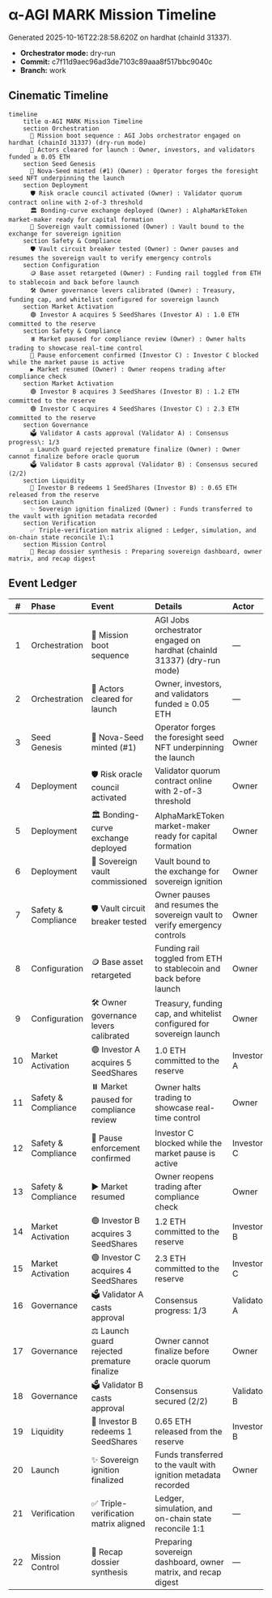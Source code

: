 # α-AGI MARK Mission Timeline

Generated 2025-10-16T22:28:58.620Z on hardhat (chainId 31337).

- **Orchestrator mode:** dry-run
- **Commit:** c7f11d9aec96ad3de7103c89aaa8f517bbc9040c
- **Branch:** work

## Cinematic Timeline

```mermaid
timeline
    title α-AGI MARK Mission Timeline
    section Orchestration
      🚀 Mission boot sequence : AGI Jobs orchestrator engaged on hardhat (chainId 31337) (dry-run mode)
      💠 Actors cleared for launch : Owner, investors, and validators funded ≥ 0.05 ETH
    section Seed Genesis
      🌱 Nova-Seed minted (#1) (Owner) : Operator forges the foresight seed NFT underpinning the launch
    section Deployment
      🛡️ Risk oracle council activated (Owner) : Validator quorum contract online with 2-of-3 threshold
      🏛️ Bonding-curve exchange deployed (Owner) : AlphaMarkEToken market-maker ready for capital formation
      👑 Sovereign vault commissioned (Owner) : Vault bound to the exchange for sovereign ignition
    section Safety & Compliance
      🛡️ Vault circuit breaker tested (Owner) : Owner pauses and resumes the sovereign vault to verify emergency controls
    section Configuration
      🪙 Base asset retargeted (Owner) : Funding rail toggled from ETH to stablecoin and back before launch
      🛠️ Owner governance levers calibrated (Owner) : Treasury, funding cap, and whitelist configured for sovereign launch
    section Market Activation
      🟢 Investor A acquires 5 SeedShares (Investor A) : 1.0 ETH committed to the reserve
    section Safety & Compliance
      ⏸️ Market paused for compliance review (Owner) : Owner halts trading to showcase real-time control
      🛑 Pause enforcement confirmed (Investor C) : Investor C blocked while the market pause is active
      ▶️ Market resumed (Owner) : Owner reopens trading after compliance check
    section Market Activation
      🟢 Investor B acquires 3 SeedShares (Investor B) : 1.2 ETH committed to the reserve
      🟢 Investor C acquires 4 SeedShares (Investor C) : 2.3 ETH committed to the reserve
    section Governance
      🗳️ Validator A casts approval (Validator A) : Consensus progress\: 1/3
      ⚖️ Launch guard rejected premature finalize (Owner) : Owner cannot finalize before oracle quorum
      🗳️ Validator B casts approval (Validator B) : Consensus secured (2/2)
    section Liquidity
      🔄 Investor B redeems 1 SeedShares (Investor B) : 0.65 ETH released from the reserve
    section Launch
      ✨ Sovereign ignition finalized (Owner) : Funds transferred to the vault with ignition metadata recorded
    section Verification
      ✅ Triple-verification matrix aligned : Ledger, simulation, and on-chain state reconcile 1\:1
    section Mission Control
      🧾 Recap dossier synthesis : Preparing sovereign dashboard, owner matrix, and recap digest
```

## Event Ledger

| # | Phase | Event | Details | Actor |
|:-:|:------|:------|:--------|:------|
| 1 | Orchestration | 🚀 Mission boot sequence | AGI Jobs orchestrator engaged on hardhat (chainId 31337) (dry-run mode) | — |
| 2 | Orchestration | 💠 Actors cleared for launch | Owner, investors, and validators funded ≥ 0.05 ETH | — |
| 3 | Seed Genesis | 🌱 Nova-Seed minted (#1) | Operator forges the foresight seed NFT underpinning the launch | Owner |
| 4 | Deployment | 🛡️ Risk oracle council activated | Validator quorum contract online with 2-of-3 threshold | Owner |
| 5 | Deployment | 🏛️ Bonding-curve exchange deployed | AlphaMarkEToken market-maker ready for capital formation | Owner |
| 6 | Deployment | 👑 Sovereign vault commissioned | Vault bound to the exchange for sovereign ignition | Owner |
| 7 | Safety & Compliance | 🛡️ Vault circuit breaker tested | Owner pauses and resumes the sovereign vault to verify emergency controls | Owner |
| 8 | Configuration | 🪙 Base asset retargeted | Funding rail toggled from ETH to stablecoin and back before launch | Owner |
| 9 | Configuration | 🛠️ Owner governance levers calibrated | Treasury, funding cap, and whitelist configured for sovereign launch | Owner |
| 10 | Market Activation | 🟢 Investor A acquires 5 SeedShares | 1.0 ETH committed to the reserve | Investor A |
| 11 | Safety & Compliance | ⏸️ Market paused for compliance review | Owner halts trading to showcase real-time control | Owner |
| 12 | Safety & Compliance | 🛑 Pause enforcement confirmed | Investor C blocked while the market pause is active | Investor C |
| 13 | Safety & Compliance | ▶️ Market resumed | Owner reopens trading after compliance check | Owner |
| 14 | Market Activation | 🟢 Investor B acquires 3 SeedShares | 1.2 ETH committed to the reserve | Investor B |
| 15 | Market Activation | 🟢 Investor C acquires 4 SeedShares | 2.3 ETH committed to the reserve | Investor C |
| 16 | Governance | 🗳️ Validator A casts approval | Consensus progress: 1/3 | Validator A |
| 17 | Governance | ⚖️ Launch guard rejected premature finalize | Owner cannot finalize before oracle quorum | Owner |
| 18 | Governance | 🗳️ Validator B casts approval | Consensus secured (2/2) | Validator B |
| 19 | Liquidity | 🔄 Investor B redeems 1 SeedShares | 0.65 ETH released from the reserve | Investor B |
| 20 | Launch | ✨ Sovereign ignition finalized | Funds transferred to the vault with ignition metadata recorded | Owner |
| 21 | Verification | ✅ Triple-verification matrix aligned | Ledger, simulation, and on-chain state reconcile 1:1 | — |
| 22 | Mission Control | 🧾 Recap dossier synthesis | Preparing sovereign dashboard, owner matrix, and recap digest | — |
